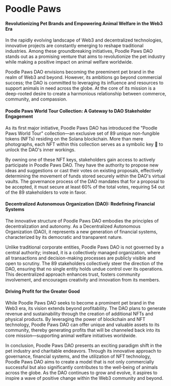 # Poodle Paws
#### Revolutionizing Pet Brands and Empowering Animal Welfare in the Web3 Era

In the rapidly evolving landscape of Web3 and decentralized technologies, innovative projects are constantly emerging to reshape traditional industries. Among these groundbreaking initiatives, Poodle Paws DAO stands out as a promising venture that aims to revolutionize the pet industry while making a positive impact on animal welfare worldwide.

Poodle Paws DAO envisions becoming the preeminent pet brand in the realm of Web3 and beyond. However, its ambitions go beyond commercial success; the DAO is committed to leveraging its influence and resources to support animals in need across the globe. At the core of its mission is a deep-rooted desire to create a harmonious relationship between commerce, community, and compassion.

#### Poodle Paws World Tour Collection: A Gateway to DAO Stakeholder Engagement

As its first major initiative, Poodle Paws DAO has introduced the "Poodle Paws World Tour" collection—an exclusive set of 89 unique non-fungible tokens (NFTs) residing on the Solana blockchain. More than mere photographs, each NFT within this collection serves as a symbolic key 🔑 to unlock the DAO's inner workings.

By owning one of these NFT keys, stakeholders gain access to actively participate in Poodle Paws DAO. They have the authority to propose new ideas and suggestions or cast their votes on existing proposals, effectively determining the movement of funds stored securely within the DAO's virtual vaults. The governance process of the DAO mandates that for a proposal to be accepted, it must secure at least 60% of the total votes, requiring 54 out of the 89 stakeholders to vote in favor.

#### Decentralized Autonomous Organization (DAO): Redefining Financial Systems

The innovative structure of Poodle Paws DAO embodies the principles of decentralization and autonomy. As a Decentralized Autonomous Organization (DAO), it represents a new generation of financial systems, characterized by its democratic and transparent nature.

Unlike traditional corporate entities, Poodle Paws DAO is not governed by a central authority; instead, it is a collectively managed organization, where all transactions and decision-making processes are publicly visible and open to scrutiny. The 89 stakeholders collectively steer the direction of the DAO, ensuring that no single entity holds undue control over its operations. This decentralized approach enhances trust, fosters community involvement, and encourages creativity and innovation from its members.

#### Driving Profit for the Greater Good

While Poodle Paws DAO seeks to become a prominent pet brand in the Web3 era, its vision extends beyond profitability. The DAO plans to generate revenue and sustainability through the creation of additional NFTs and physical products. By leveraging the power of blockchain and NFT technology, Poodle Paws DAO can offer unique and valuable assets to its community, thereby generating profits that will be channeled back into its core mission—supporting animal welfare initiatives worldwide.

In conclusion, Poodle Paws DAO presents an exciting paradigm shift in the pet industry and charitable endeavors. Through its innovative approach to governance, financial systems, and the utilization of NFT technology, Poodle Paws DAO aims to create a model that is not only commercially successful but also significantly contributes to the well-being of animals across the globe. As the DAO continues to grow and evolve, it aspires to inspire a wave of positive change within the Web3 community and beyond.